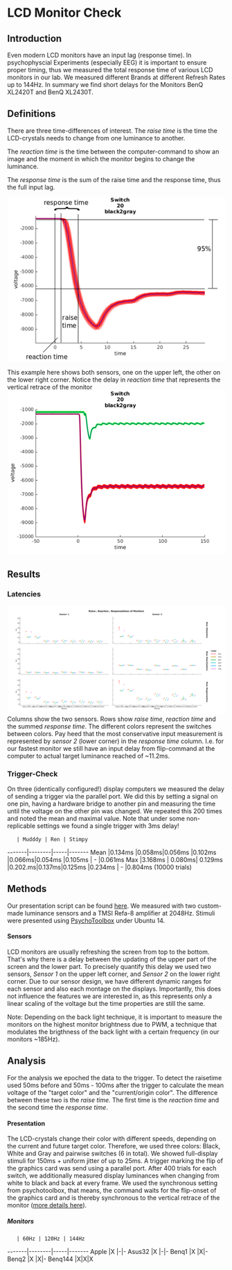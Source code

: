 # LCD Monitor Check

## Introduction

Even modern LCD monitors have an input lag (response time). In psychophyscial Experiments (especially EEG) it is important to ensure proper timing, thus we measured the total response time of various LCD monitors in our lab. We measured different Brands at different Refresh Rates up to 144Hz. In summary we find short delays for the Monitors BenQ XL2420T and BenQ XL2430T.

## Definitions
There are three time-differences of interest.
The *raise time* is the time the LCD-crystals needs to change from one luminance to another.

The *reaction time* is the time between the computer-command to show an image and the moment in which the monitor begins to change the luminance.

The *response time* is the sum of the raise time and the response time, thus the full input lag.

![alttext](./doc/switchone.png)       

This example here shows both sensors, one on the upper left, the other on the lower right corner. Notice the delay in *reaction time* that represents the vertical retrace of the monitor
![alttext](./doc/switchExample.png)       

## Results

### Latencies
![SwitchExample](./doc/lcdlumFinal.png)
Columns show the two sensors. Rows show *raise time*, *reaction time* and the summed *response time*. The different colors represent the switches between colors. Pay heed that the most conservative input measurement is represented by *sensor 2* (lower corner) in the *response time* column. I.e. for our fastest monitor we still have an input delay from flip-command at the computer to actual target luminance reached of ~11.2ms.

### Trigger-Check

On three (identically configured!) display computers we measured the delay of sending a trigger via the parallel port. We did this by setting a signal on one pin, having a hardware bridge to another pin and measuring the time until the voltage on the other pin was changed. We repeated this 200 times and noted the mean and maximal value.
Note that under some non-replicable settings we found a single trigger with 3ms delay!

       | Mudddy | Ren | Stimpy
-------|--------|-----|-------
Mean   |0.134ms |0.058ms|0.056ms
       |0.102ms |0.066ms|0.054ms
       |0.105ms |   -   |0.061ms
Max    |3.168ms | 0.080ms| 0.129ms
       |0.202.ms|0.137ms|0.125ms
       |0.234ms |   -   |0.804ms (10000 trials)


## Methods

Our presentation script can be found [here](./code/trigger_test_rdy.m). We measured with two custom-made luminance sensors and a TMSI Refa-8 amplifier at 2048Hz. Stimuli were presented using [PsychoToolbox](http://psychtoolbox.org/) under Ubuntu 14.

#### Sensors
LCD monitors are usually refreshing the screen from top to the bottom. That's why there is a delay between the updating of the upper part of the screen and the lower part. To precisely quantify this delay we used two sensors, *Sensor 1* on the upper left corner, and *Sensor 2* on the lower right corner.
Due to our sensor design, we have different dynamic ranges for each sensor and also each montage on the displays. Importantly, this does not influence the features we are interested in, as this represents only a linear scaling of the voltage but the time properties are still the same.

Note: Depending on the back light technique, it is important to measure the monitors on the highest monitor brightness due to PWM, a technique that modulates the brigthness of the back light with a certain frequency (in our monitors ~185Hz). 


## Analysis
For the analysis we epoched the data to the trigger. To detect the raisetime used 50ms before and 50ms - 100ms after the trigger to calculate the mean voltage of the "target color" and the "current/origin color". The difference between these two is the *raise time*. The first time is the *reaction time* and the second time the *response time*.

#### Presentation 
The LCD-crystals change their color with different speeds, depending on the current and future target color. Therefore, we used three colors: Black, White and Gray and pairwise switches (6 in total). We showed full-display stimuli for 150ms + uniform jitter of up to 25ms. A trigger marking the flip of the graphics card was send using a parallel port.
After 400 trials for each switch, we additionally measured display luminances when changing from white to black and back at every frame.
We used the synchronous setting from psychotoolbox, that means, the command waits for the flip-onset of the graphics card and is thereby synchronous to the vertical retrace of the monitor ([more details here](http://docs.psychtoolbox.org/Flip)).

##### Monitors
       | 60Hz | 120Hz | 144Hz
-------|--------|-----|-------
Apple   |X |-|-
Asus32  |X |-|-
Benq1   |X |X|-
Benq2   |X |X|-
Benq144 |X|X|X
